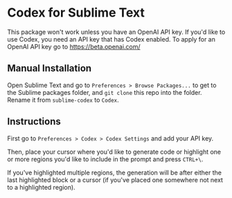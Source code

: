 # Codex for Sublime Text

This package won't work unless you have an OpenAI API key. If you'd like to use Codex, you need an API key that has Codex enabled. To apply for an OpenAI API key go to https://beta.openai.com/

## Manual Installation

Open Sublime Text and go to `Preferences > Browse Packages...` to get to the Sublime packages folder, and `git clone` this repo into the folder. Rename it from `sublime-codex` to `Codex`.

## Instructions

First go to `Preferences > Codex > Codex Settings` and add your API key.

Then, place your cursor where you'd like to generate code or highlight one or more regions you'd like to include in the prompt and press `CTRL+\`.

If you've highlighted multiple regions, the generation will be after either the last highlighted block or a cursor (if you've placed one somewhere not next to a highlighted region).


